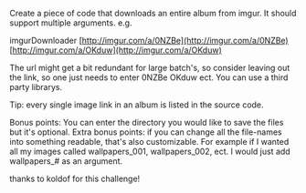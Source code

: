 

Create a piece of code that downloads an entire album from imgur. It should support multiple arguments. e.g.

imgurDownloader [http://imgur.com/a/0NZBe](http://imgur.com/a/0NZBe) [http://imgur.com/a/OKduw](http://imgur.com/a/OKduw)

The url might get a bit redundant for large batch's, so consider leaving out the link, so one just needs to enter 0NZBe OKduw ect. You can use a third party librarys.

Tip: every single image link in an album is listed in the source code.

Bonus points: You can enter the directory you would like to save the files but it's optional. Extra bonus points: if you can change all the file-names into something readable, that's also customizable. For example if I wanted all my images called wallpapers_001, wallpapers\_002, ect. I would just add wallpapers_# as an argument.

thanks to koldof for this challenge!

